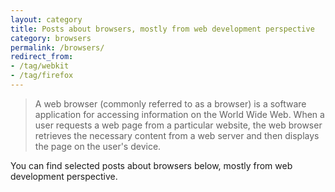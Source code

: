 ```yaml
---
layout: category
title: Posts about browsers, mostly from web development perspective
category: browsers
permalink: /browsers/
redirect_from:
- /tag/webkit
- /tag/firefox
---
```

> A web browser (commonly referred to as a browser) is a software application for accessing information on the World Wide Web. When a user requests a web page from a particular website, the web browser retrieves the necessary content from a web server and then displays the page on the user's device.

You can find selected posts about browsers below, mostly from web development perspective.
